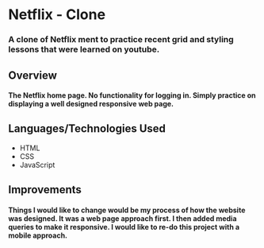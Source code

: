 # Netflix - Clone

### A clone of Netflix ment to practice recent grid and styling lessons that were learned on youtube.

## Overview

#### The Netflix home page. No functionality for logging in. Simply practice on displaying a well designed responsive web page.

## Languages/Technologies Used

- HTML
- CSS
- JavaScript

## Improvements

#### Things I would like to change would be my process of how the website was designed. It was a web page approach first. I then added media queries to make it responsive. I would like to re-do this project with a mobile approach.
